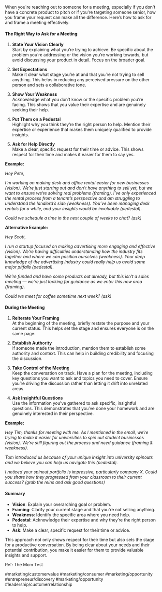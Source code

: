 
When you're reaching out to someone for a meeting, especially if you don't have a concrete product to pitch or if you're targeting someone senior, how you frame your request can make all the difference. Here’s how to ask for and frame a meeting effectively:

#### The Right Way to Ask for a Meeting

1. **State Your Vision Clearly**  
    Start by explaining what you’re trying to achieve. Be specific about the problem you’re addressing or the vision you’re working towards, but avoid discussing your product in detail. Focus on the broader goal.
    
2. **Set Expectations**  
    Make it clear what stage you’re at and that you’re not trying to sell anything. This helps in reducing any perceived pressure on the other person and sets a collaborative tone.
    
3. **Show Your Weakness**  
    Acknowledge what you don’t know or the specific problem you’re facing. This shows that you value their expertise and are genuinely seeking their help.
    
4. **Put Them on a Pedestal**  
    Highlight why you think they’re the right person to help. Mention their expertise or experience that makes them uniquely qualified to provide insights.
    
5. **Ask for Help Directly**  
    Make a clear, specific request for their time or advice. This shows respect for their time and makes it easier for them to say yes.
    

**Example:**

_Hey Pete,_

_I’m working on making desk and office rental easier for new businesses (vision). We’re just starting out and don’t have anything to sell yet, but we want to ensure we’re solving real problems (framing). I’ve only experienced the rental process from a tenant’s perspective and am struggling to understand the landlord’s side (weakness). You’ve been managing desk rentals for a while, and your insights would be invaluable (pedestal)._

_Could we schedule a time in the next couple of weeks to chat? (ask)_

**Alternative Example:**

_Hey Scott,_

_I run a startup focused on making advertising more engaging and effective (vision). We’re having difficulties understanding how the industry fits together and where we can position ourselves (weakness). Your deep knowledge of the advertising industry could really help us avoid some major pitfalls (pedestal)._

_We’re funded and have some products out already, but this isn’t a sales meeting — we’re just looking for guidance as we enter this new area (framing)._

_Could we meet for coffee sometime next week? (ask)_

#### During the Meeting

1. **Reiterate Your Framing**  
    At the beginning of the meeting, briefly restate the purpose and your current status. This helps set the stage and ensures everyone is on the same page.
    
2. **Establish Authority**  
    If someone made the introduction, mention them to establish some authority and context. This can help in building credibility and focusing the discussion.
    
3. **Take Control of the Meeting**  
    Keep the conversation on track. Have a plan for the meeting, including key questions you want to ask and topics you need to cover. Ensure you’re driving the discussion rather than letting it drift into unrelated areas.
    
4. **Ask Insightful Questions**  
    Use the information you've gathered to ask specific, insightful questions. This demonstrates that you’ve done your homework and are genuinely interested in their perspective.
    

**Example:**

_Hey Tim, thanks for meeting with me. As I mentioned in the email, we’re trying to make it easier for universities to spin out student businesses (vision). We’re still figuring out the process and need guidance (framing & weakness)._

_Tom introduced us because of your unique insight into university spinouts and we believe you can help us navigate this (pedestal)._

_I noticed your spinout portfolio is impressive, particularly company X. Could you share how they progressed from your classroom to their current success? (grab the reins and ask good questions)_

#### Summary

- **Vision**: Explain your overarching goal or problem.
- **Framing**: Clarify your current stage and that you're not selling anything.
- **Weakness**: Identify the specific area where you need help.
- **Pedestal**: Acknowledge their expertise and why they’re the right person to help.
- **Ask**: Make a clear, specific request for their time or advice.

This approach not only shows respect for their time but also sets the stage for a productive conversation. By being clear about your needs and their potential contribution, you make it easier for them to provide valuable insights and support.

Ref: The Mom Test

#marketing/customervalue #marketing/consumer #marketing/opportunity   #entrepreneur/discovery  #marketing/opportunity #leadership/customerrelationship 